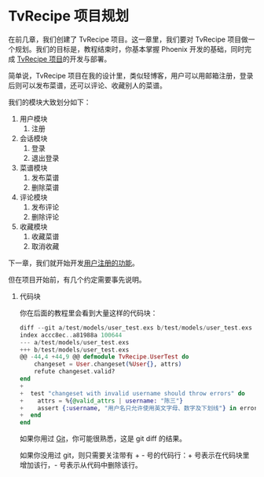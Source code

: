 # TvRecipe 项目规划

在前几章，我们创建了 TvRecipe 项目。这一章里，我们要对 TvRecipe 项目做一个规划。我们的目标是，教程结束时，你基本掌握 Phoenix 开发的基础，同时完成 [TvRecipe 项目](https://github.com/chenxsan/tv-recipe)的开发与部署。

简单说，TvRecipe 项目在我的设计里，类似轻博客，用户可以用邮箱注册，登录后则可以发布菜谱，还可以评论、收藏别人的菜谱。

我们的模块大致划分如下：

1. 用户模块
    1. 注册
2. 会话模块
    1. 登录
    2. 退出登录
3. 菜谱模块
    1. 发布菜谱
    2. 删除菜谱
4. 评论模块
    1. 发布评论
    2. 删除评论
5. 收藏模块
    1. 收藏菜谱
    2. 取消收藏

下一章，我们就开始开发[用户注册的功能](04-user-register/00-prepare.md)。

但在项目开始前，有几个约定需要事先说明。

1. 代码块

    你在后面的教程里会看到大量这样的代码块：

    ```elixir
    diff --git a/test/models/user_test.exs b/test/models/user_test.exs
    index accc8ec..a81988a 100644
    --- a/test/models/user_test.exs
    +++ b/test/models/user_test.exs
    @@ -44,4 +44,9 @@ defmodule TvRecipe.UserTest do
        changeset = User.changeset(%User{}, attrs)
        refute changeset.valid?
    end
    +
    +  test "changeset with invalid username should throw errors" do
    +    attrs = %{@valid_attrs | username: "陈三"}
    +    assert {:username, "用户名只允许使用英文字母、数字及下划线"} in errors_on(%User{}, attrs)
    +  end
    end
    ```
    如果你用过 [Git](https://github.com/git/git)，你可能很熟悉，这是 git diff 的结果。
    
    如果你没用过 git，则只需要关注带有 + - 号的代码行：+ 号表示在代码块里增加该行，- 号表示从代码中删除该行。